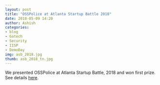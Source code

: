 ```yaml
---
layout: post
title: "OSSPolice at Atlanta Startup Battle 2018"
date: 2018-05-09 14:20
author: Ashish
categories:
- blog
- Gatech
- Security
- IISP
- DemoDay
img: asb_2018.jpg
thumb: asb_2018_tn.jpg
---
```


We presented OSSPolice at Atlanta Startup Battle, 2018 and won first prize.
See details [here].

[here]: https://www.cc.gatech.edu/news/606083/school-computer-science-students-osspolice-wins-atlanta-startup-battle
